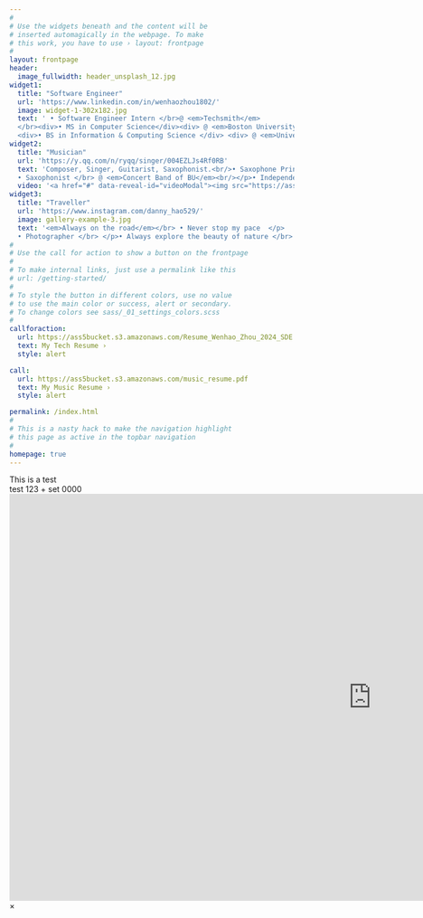 ```yaml
---
#
# Use the widgets beneath and the content will be
# inserted automagically in the webpage. To make
# this work, you have to use › layout: frontpage
#
layout: frontpage
header:
  image_fullwidth: header_unsplash_12.jpg
widget1:
  title: "Software Engineer"
  url: 'https://www.linkedin.com/in/wenhaozhou1802/'
  image: widget-1-302x182.jpg
  text: ' • Software Engineer Intern </br>@ <em>Techsmith</em>
  </br><div>• MS in Computer Science</div><div> @ <em>Boston University 2024</em></div></br>
  <div>• BS in Information & Computing Science </div> <div> @ <em>University of Liverpool 2022</em></div>'
widget2:
  title: "Musician"
  url: 'https://y.qq.com/n/ryqq/singer/004EZLJs4Rf0RB'
  text: 'Composer, Singer, Guitarist, Saxophonist.<br/>• Saxophone Principal </br> @ <em>Symphony Orchestra of XJTLU</em> <br/></p>
  • Saxophonist </br> @ <em>Concert Band of BU</em><br/></p>• Independent Musician </br> @ Tencent Music & Netease Music </br>'
  video: '<a href="#" data-reveal-id="videoModal"><img src="https://ass5bucket.s3.amazonaws.com/Music.jpg" width="302" height="182" alt=""/></a>'
widget3:
  title: "Traveller"
  url: 'https://www.instagram.com/danny_hao529/'
  image: gallery-example-3.jpg
  text: '<em>Always on the road</em></br> • Never stop my pace  </p>
  • Photographer </br> </p>• Always explore the beauty of nature </br>'
#
# Use the call for action to show a button on the frontpage
#
# To make internal links, just use a permalink like this
# url: /getting-started/
#
# To style the button in different colors, use no value
# to use the main color or success, alert or secondary.
# To change colors see sass/_01_settings_colors.scss
#
callforaction:
  url: https://ass5bucket.s3.amazonaws.com/Resume_Wenhao_Zhou_2024_SDE.pdf
  text: My Tech Resume ›
  style: alert

call:
  url: https://ass5bucket.s3.amazonaws.com/music_resume.pdf
  text: My Music Resume ›
  style: alert

permalink: /index.html
#
# This is a nasty hack to make the navigation highlight
# this page as active in the topbar navigation
#
homepage: true
---
```

<div> This is a test</div>
test 123
+ set 0000

<div id="videoModal" class="reveal-modal large" data-reveal="">
  <div class="flex-video widescreen vimeo" style="display: block;">
    <iframe width="1280" height="720" src="https://space.bilibili.com/77015722?spm_id_from=333.999.0.0" frameborder="0" allowfullscreen></iframe>
  </div>
  <a class="close-reveal-modal">&#215;</a>
</div>
